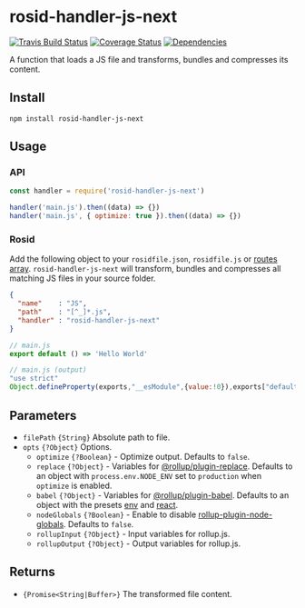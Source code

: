 # rosid-handler-js-next

[![Travis Build Status](https://travis-ci.org/electerious/rosid-handler-js-next.svg?branch=master)](https://travis-ci.org/electerious/rosid-handler-js-next) [![Coverage Status](https://coveralls.io/repos/github/electerious/rosid-handler-js-next/badge.svg?branch=master)](https://coveralls.io/github/electerious/rosid-handler-js-next?branch=master) [![Dependencies](https://david-dm.org/electerious/rosid-handler-js-next.svg)](https://david-dm.org/electerious/rosid-handler-js-next#info=dependencies)

A function that loads a JS file and transforms, bundles and compresses its content.

## Install

```
npm install rosid-handler-js-next
```

## Usage

### API

```js
const handler = require('rosid-handler-js-next')

handler('main.js').then((data) => {})
handler('main.js', { optimize: true }).then((data) => {})
```

### Rosid

Add the following object to your `rosidfile.json`, `rosidfile.js` or [routes array](https://github.com/electerious/Rosid/blob/master/docs/Routes.md). `rosid-handler-js-next` will transform, bundles and compresses all matching JS files in your source folder.

```json
{
  "name"    : "JS",
  "path"    : "[^_]*.js",
  "handler" : "rosid-handler-js-next"
}
```

```js
// main.js
export default () => 'Hello World'
```

```js
// main.js (output)
"use strict"
Object.defineProperty(exports,"__esModule",{value:!0}),exports["default"]=function(){return"Hello World"}
```

## Parameters

- `filePath` `{String}` Absolute path to file.
- `opts` `{?Object}` Options.
	- `optimize` `{?Boolean}` - Optimize output. Defaults to `false`.
	- `replace` `{?Object}` - Variables for [@rollup/plugin-replace](https://github.com/rollup/plugins/tree/master/packages/replace). Defaults to an object with `process.env.NODE_ENV` set to `production` when `optimize` is enabled.
	- `babel` `{?Object}` - Variables for [@rollup/plugin-babel](https://github.com/rollup/plugins/tree/master/packages/babel). Defaults to an object with the presets [env](http://babeljs.io/docs/plugins/preset-env/) and [react](http://babeljs.io/docs/plugins/preset-react/).
	- `nodeGlobals` `{?Boolean}` - Enable to disable [rollup-plugin-node-globals](https://github.com/calvinmetcalf/rollup-plugin-node-globals). Defaults to `false`.
	- `rollupInput` `{?Object}` - Input variables for rollup.js.
	- `rollupOutput` `{?Object}` - Output variables for rollup.js.

## Returns

- `{Promise<String|Buffer>}` The transformed file content.